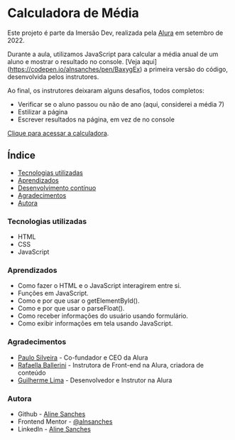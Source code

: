 # Calculadora de Média

Este projeto é parte da Imersão Dev, realizada pela [Alura](https://www.alura.com.br/) em setembro de 2022.

Durante a aula, utilizamos JavaScript para calcular a média anual de um aluno e mostrar o resultado no console. [Veja aqui] (https://codepen.io/alnsanches/pen/BaxygEx) a primeira versão do código, desenvolvida pelos instrutores.

Ao final, os instrutores deixaram alguns desafios, todos completos:

- Verificar se o aluno passou ou não de ano (aqui, considerei a média 7)
- Estilizar a página
- Escrever resultados na página, em vez de no console

[Clique para acessar a calculadora](https://alnsanches.github.io/calculadora-de-media/).

## Índice

- [Tecnologias utilizadas](#tecnologias)
- [Aprendizados](#aprendizados)
- [Desenvolvimento contínuo](#desenvolvimento)
- [Agradecimentos](#agradecimentos)
- [Autora](#autora)

### Tecnologias utilizadas

- HTML
- CSS
- JavaScript

### Aprendizados

- Como fazer o HTML e o JavaScript interagirem entre si.
- Funções em JavaScript.
- Como e por que usar o getElementById().
- Como e por que usar o parseFloat().
- Como receber informações do usuário usando formulário.
- Como exibir informações em tela usando JavaScript.

### Agradecimentos

- [Paulo Silveira](https://www.linkedin.com/in/paulosilveira) - Co-fundador e CEO da Alura
- [Rafaella Ballerini](https://www.linkedin.com/in/rafaella-ballerini-45875016a/) - Instrutora de Front-end na Alura, criadora de conteúdo
- [Guilherme Lima](https://www.linkedin.com/in/guilherme-lima-developer) - Desenvolvedor e Instrutor na Alura

### Autora

- Github - [Aline Sanches](https://github.com/alnsanches)
- Frontend Mentor - [@alnsanches](https://www.frontendmentor.io/profile/alnsanches)
- LinkedIn - [Aline Sanches](https://www.linkedin.com/in/alnsanches/)
